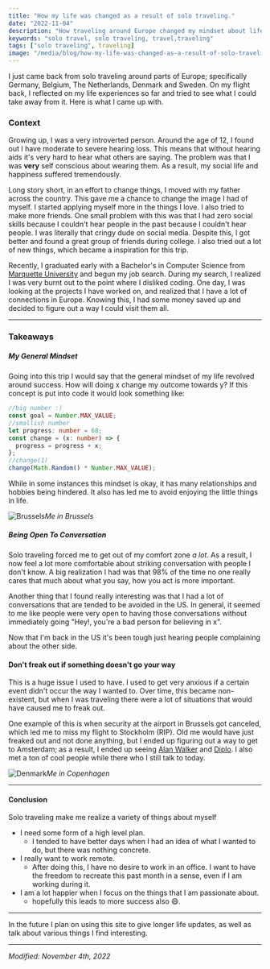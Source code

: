```yaml
---
title: "How my life was changed as a result of solo traveling."
date: "2022-11-04"
description: "How traveling around Europe changed my mindset about life."
keywords: "solo travel, solo traveling, travel,traveling"
tags: ["solo traveling", traveling]
image: "/media/blog/how-my-life-was-changed-as-a-result-of-solo-traveling/me.jpg"
---
```


I just came back from solo traveling around parts of Europe; specifically Germany, Belgium, The Netherlands, Denmark and Sweden. On my flight back, I reflected on my life experiences so far and tried to see what I could take away from it. Here is what I came up with.

### Context

Growing up, I was a very introverted person. Around the age of 12, I found out I have moderate to severe hearing loss. This means that without hearing aids it's very hard to hear what others are saying. The problem was that I was **very** self conscious about wearing them. As a result, my social life and happiness suffered tremendously.

Long story short, in an effort to change things, I moved with my father across the country. This gave me a chance to change the image I had of myself. I started applying myself more in the things I love. I also tried to make more friends. One small problem with this was that I had zero social skills because I couldn't hear people in the past because I couldn't hear people. I was literally that cringy dude on social media. Despite this, I got better and found a great group of friends during college. I also tried out a lot of new things, which became a inspiration for this trip.

Recently, I graduated early with a Bachelor's in Computer Science from [Marquette University](https://www.marquette.edu/) and begun my job search. During my search, I realized I was very burnt out to the point where I disliked coding. One day, I was looking at the projects I have worked on, and realized that I have a lot of connections in Europe. Knowing this, I had some money saved up and decided to figure out a way I could visit them all.

---

### Takeaways

##### My General Mindset

Going into this trip I would say that the general mindset of my life revolved around success. How will doing x change my outcome towards y? If this concept is put into code it would look something like:

```ts
//big number :)
const goal = Number.MAX_VALUE;
//smallish number
let progress: number = 68;
const change = (x: number) => {
  progress = progress + x;
};
//change(1)
change(Math.Random() * Number.MAX_VALUE);
```

While in some instances this mindset is okay, it has many relationships and hobbies being hindered. It also has led me to avoid enjoying the little things in life.

![Brussels](/media/blog/how-my-life-was-changed-as-a-result-of-solo-traveling/me.jpg)_Me in Brussels_

##### Being Open To Conversation

Solo traveling forced me to get out of my comfort zone _a lot_. As a result, I now feel a lot more comfortable about striking conversation with people I don't know. A big realization I had was that 98% of the time no one really cares that much about what you say, how you act is more important.

Another thing that I found really interesting was that I had a lot of conversations that are tended to be avoided in the US. In general, it seemed to me like people were very open to having those conversations without immediately going "Hey!, you're a bad person for believing in x".

Now that I'm back in the US it's been tough just hearing people complaining about the other side.

#### Don't freak out if something doesn't go your way

This is a huge issue I used to have. I used to get very anxious if a certain event didn't occur the way I wanted to. Over time, this became non-existent, but when I was traveling there were a lot of situations that would have caused me to freak out.

One example of this is when security at the airport in Brussels got canceled, which led me to miss my flight to Stockholm (RIP). Old me would have just freaked out and not done anything, but I ended up figuring out a way to get to Amsterdam; as a result, I ended up seeing [Alan Walker](https://open.spotify.com/artist/7vk5e3vY1uw9plTHJAMwjN?si=0ocllsUoQI2eX3mgZNfjow) and [Diplo](https://open.spotify.com/artist/5fMUXHkw8R8eOP2RNVYEZX?si=cQqPLtSYQb296djpuXI_Nw). I also met a ton of cool people while there who I still talk to today.

![Denmark](/media/blog/how-my-life-was-changed-as-a-result-of-solo-traveling/denmark.jpg)_Me in Copenhagen_

---

#### Conclusion

Solo traveling make me realize a variety of things about myself

- I need some form of a high level plan.
  - I tended to have better days when I had an idea of what I wanted to do, but there was nothing concrete.
- I really want to work remote.
  - After doing this, I have no desire to work in an office. I want to have the freedom to recreate this past month in a sense, even if I am working during it.
- I am a lot happier when I focus on the things that I am passionate about.
  - hopefully this leads to more success also 😄.

---

In the future I plan on using this site to give longer life updates, as well as talk about various things I find interesting.

---

_Modified: November 4th, 2022_
